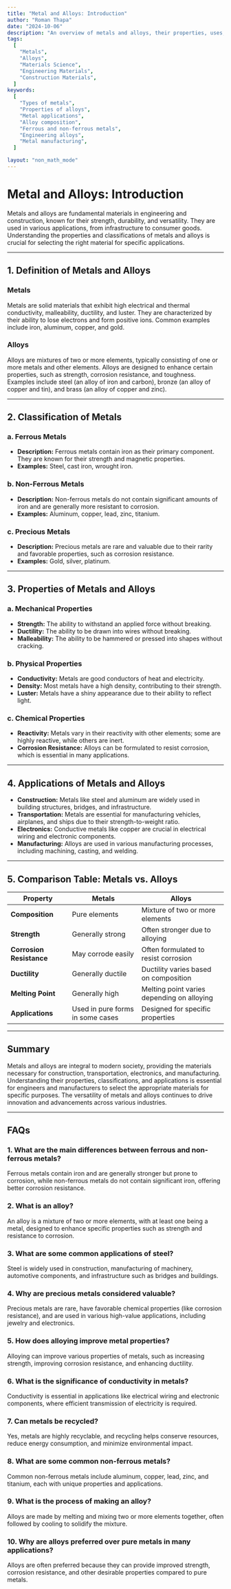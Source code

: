 ```yaml
---
title: "Metal and Alloys: Introduction"
author: "Roman Thapa"
date: "2024-10-06"
description: "An overview of metals and alloys, their properties, uses, and significance in various industries."
tags:
  [
    "Metals",
    "Alloys",
    "Materials Science",
    "Engineering Materials",
    "Construction Materials",
  ]
keywords:
  [
    "Types of metals",
    "Properties of alloys",
    "Metal applications",
    "Alloy composition",
    "Ferrous and non-ferrous metals",
    "Engineering alloys",
    "Metal manufacturing",
  ]

layout: "non_math_mode"
---
```


# Metal and Alloys: Introduction

Metals and alloys are fundamental materials in engineering and construction, known for their strength, durability, and versatility. They are used in various applications, from infrastructure to consumer goods. Understanding the properties and classifications of metals and alloys is crucial for selecting the right material for specific applications.

---

## 1. Definition of Metals and Alloys

### Metals

Metals are solid materials that exhibit high electrical and thermal conductivity, malleability, ductility, and luster. They are characterized by their ability to lose electrons and form positive ions. Common examples include iron, aluminum, copper, and gold.

### Alloys

Alloys are mixtures of two or more elements, typically consisting of one or more metals and other elements. Alloys are designed to enhance certain properties, such as strength, corrosion resistance, and toughness. Examples include steel (an alloy of iron and carbon), bronze (an alloy of copper and tin), and brass (an alloy of copper and zinc).

---

## 2. Classification of Metals

### a. Ferrous Metals

- **Description:** Ferrous metals contain iron as their primary component. They are known for their strength and magnetic properties.
- **Examples:** Steel, cast iron, wrought iron.

### b. Non-Ferrous Metals

- **Description:** Non-ferrous metals do not contain significant amounts of iron and are generally more resistant to corrosion.
- **Examples:** Aluminum, copper, lead, zinc, titanium.

### c. Precious Metals

- **Description:** Precious metals are rare and valuable due to their rarity and favorable properties, such as corrosion resistance.
- **Examples:** Gold, silver, platinum.

---

## 3. Properties of Metals and Alloys

### a. Mechanical Properties

- **Strength:** The ability to withstand an applied force without breaking.
- **Ductility:** The ability to be drawn into wires without breaking.
- **Malleability:** The ability to be hammered or pressed into shapes without cracking.

### b. Physical Properties

- **Conductivity:** Metals are good conductors of heat and electricity.
- **Density:** Most metals have a high density, contributing to their strength.
- **Luster:** Metals have a shiny appearance due to their ability to reflect light.

### c. Chemical Properties

- **Reactivity:** Metals vary in their reactivity with other elements; some are highly reactive, while others are inert.
- **Corrosion Resistance:** Alloys can be formulated to resist corrosion, which is essential in many applications.

---

## 4. Applications of Metals and Alloys

- **Construction:** Metals like steel and aluminum are widely used in building structures, bridges, and infrastructure.
- **Transportation:** Metals are essential for manufacturing vehicles, airplanes, and ships due to their strength-to-weight ratio.
- **Electronics:** Conductive metals like copper are crucial in electrical wiring and electronic components.
- **Manufacturing:** Alloys are used in various manufacturing processes, including machining, casting, and welding.

---

## 5. Comparison Table: Metals vs. Alloys

| Property                 | Metals                           | Alloys                                     |
| ------------------------ | -------------------------------- | ------------------------------------------ |
| **Composition**          | Pure elements                    | Mixture of two or more elements            |
| **Strength**             | Generally strong                 | Often stronger due to alloying             |
| **Corrosion Resistance** | May corrode easily               | Often formulated to resist corrosion       |
| **Ductility**            | Generally ductile                | Ductility varies based on composition      |
| **Melting Point**        | Generally high                   | Melting point varies depending on alloying |
| **Applications**         | Used in pure forms in some cases | Designed for specific properties           |

---

## Summary

Metals and alloys are integral to modern society, providing the materials necessary for construction, transportation, electronics, and manufacturing. Understanding their properties, classifications, and applications is essential for engineers and manufacturers to select the appropriate materials for specific purposes. The versatility of metals and alloys continues to drive innovation and advancements across various industries.

---

## FAQs

### 1. What are the main differences between ferrous and non-ferrous metals?

Ferrous metals contain iron and are generally stronger but prone to corrosion, while non-ferrous metals do not contain significant iron, offering better corrosion resistance.

### 2. What is an alloy?

An alloy is a mixture of two or more elements, with at least one being a metal, designed to enhance specific properties such as strength and resistance to corrosion.

### 3. What are some common applications of steel?

Steel is widely used in construction, manufacturing of machinery, automotive components, and infrastructure such as bridges and buildings.

### 4. Why are precious metals considered valuable?

Precious metals are rare, have favorable chemical properties (like corrosion resistance), and are used in various high-value applications, including jewelry and electronics.

### 5. How does alloying improve metal properties?

Alloying can improve various properties of metals, such as increasing strength, improving corrosion resistance, and enhancing ductility.

### 6. What is the significance of conductivity in metals?

Conductivity is essential in applications like electrical wiring and electronic components, where efficient transmission of electricity is required.

### 7. Can metals be recycled?

Yes, metals are highly recyclable, and recycling helps conserve resources, reduce energy consumption, and minimize environmental impact.

### 8. What are some common non-ferrous metals?

Common non-ferrous metals include aluminum, copper, lead, zinc, and titanium, each with unique properties and applications.

### 9. What is the process of making an alloy?

Alloys are made by melting and mixing two or more elements together, often followed by cooling to solidify the mixture.

### 10. Why are alloys preferred over pure metals in many applications?

Alloys are often preferred because they can provide improved strength, corrosion resistance, and other desirable properties compared to pure metals.
